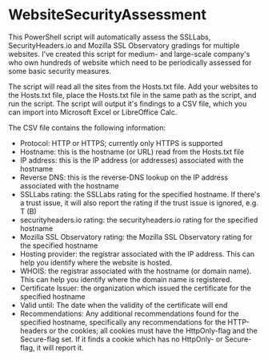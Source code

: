 # WebsiteSecurityAssessment
This PowerShell script will automatically assess the SSLLabs, SecurityHeaders.io and Mozilla SSL Observatory gradings for multiple websites. I've created this script for medium- and large-scale company's who own hundreds of website which need to be periodically assessed for some basic security measures.

The script will read all the sites from the Hosts.txt file. Add your websites to the Hosts.txt file, place the Hosts.txt file in the same path as the script, and run the script. The script will output it's findings to a CSV file, which you can import into Microsoft Excel or LibreOffice Calc.

The CSV file contains the following information:
* Protocol: HTTP or HTTPS; currently only HTTPS is supported
* Hostname: this is the hostname (or URL) read from the Hosts.txt file
* IP address: this is the IP address (or addresses) associated with the hostname
* Reverse DNS: this is the reverse-DNS lookup on the IP address associated with the hostname
* SSLLabs rating: the SSLLabs rating for the specified hostname. If there's a trust issue, it will also report the rating if the trust issue is ignored, e.g. T (B)
* securityheaders.io rating: the securityheaders.io rating for the specified hostname
* Mozilla SSL Observatory rating: the Mozilla SSL Observatory rating for the specified hostname
* Hosting provider: the registrar associated with the IP address. This can help you identify where the website is hosted.
* WHOIS: the registrar associated with the hostname (or domain name). This can help you identify where the domain name is registered.
* Certificate Issuer: the organization which issued the certificate for the specified hostname
* Valid until: The date when the validity of the certificate will end
* Recommendations: Any additional recommendations found for the specified hostname, specifically any recommendations for the HTTP-headers or the cookies; all cookies must have the HttpOnly-flag and the Secure-flag set. If it finds a cookie which has no HttpOnly- or Secure-flag, it will report it.
